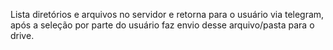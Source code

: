 Lista diretórios e arquivos no servidor e retorna para o usuário via telegram, após a seleção por parte do usuário faz envio desse arquivo/pasta para o drive.
